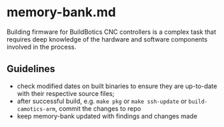 # memory-bank.md

Building firmware for BuildBotics CNC controllers is a complex task that requires deep knowledge of the hardware and software components involved in the process.

## Guidelines

- check modified dates on built binaries to ensure they are up-to-date with their respective source files;
- after successful build, e.g. `make pkg` or `make ssh-update` or `build-camotics-arm`, commit the changes to repo
- keep memory-bank updated with findings and changes made